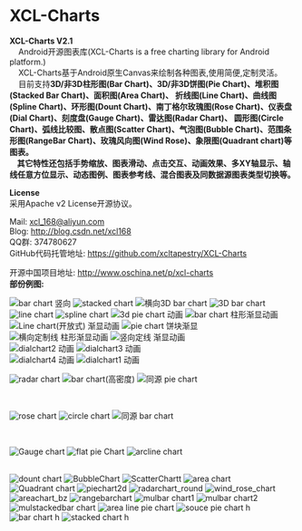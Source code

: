 XCL-Charts
==========

<b>XCL-Charts V2.1</b><br/>
 &nbsp;&nbsp;&nbsp;&nbsp;Android开源图表库(XCL-Charts is a free charting library for Android platform.) <br/>
 &nbsp;&nbsp;&nbsp;&nbsp;XCL-Charts基于Android原生Canvas来绘制各种图表,使用简便,定制灵活。<br/>
 &nbsp;&nbsp;&nbsp;&nbsp;目前支持<b>3D/非3D柱形图(Bar Chart)、3D/非3D饼图(Pie Chart)、堆积图(Stacked Bar Chart)、面积图(Area Chart)、
 折线图(Line Chart)、曲线图(Spline Chart)、环形图(Dount Chart)、南丁格尔玫瑰图(Rose Chart)、仪表盘(Dial Chart)、刻度盘(Gauge Chart)、雷达图(Radar Chart)、
 圆形图(Circle Chart)、弧线比较图、散点图(Scatter Chart)、气泡图(Bubble Chart)、范围条形图(RangeBar Chart)、玫瑰风向图(Wind Rose)、象限图(Quadrant chart)等图表。<br/>
 &nbsp;&nbsp;&nbsp;&nbsp;其它特性还包括手势缩放、图表滑动、点击交互、动画效果、多XY轴显示、轴线任意方位显示、动态图例、图表参考线、混合图表及同数据源图表类型切换等。</b><br/> 
 
 <b>License</b><br/>
      采用Apache v2 License开源协议。<br/>
 
 Mail: xcl_168@aliyun.com <br/>
 Blog: http://blog.csdn.net/xcl168 <br/>
 QQ群: 374780627
<br/> 
GitHub代码托管地址:
https://github.com/xcltapestry/XCL-Charts <br/>		

开源中国项目地址:
http://www.oschina.net/p/xcl-charts
<br/>
 <b>部份例图:</b><br/> 

 <img src="http://img.blog.csdn.net/20140929210006405" alt="bar chart 竖向" />
   <img src="http://img.blog.csdn.net/20140927225047486" alt="stacked chart" />
  <img src="http://img.blog.csdn.net/20141008195423602" alt="横向3D bar chart " />  

 <img src="http://img.blog.csdn.net/20140929210049071" alt="3D bar chart" />
 <img src="http://img.blog.csdn.net/20141026175026701?watermark/2/text/aHR0cDovL2Jsb2cuY3Nkbi5uZXQveGNsMTY4/font/5a6L5L2T/fontsize/400/fill/I0JBQkFCMA==/dissolve/70/gravity/SouthEast" alt="line chart" />
  <img src="http://img.blog.csdn.net/20140929205707316" alt="spline chart" />

<img src="http://img.blog.csdn.net/20140701205543936" alt="3d pie chart 动画" />
<img src="http://img.blog.csdn.net/20140701205633076" alt="bar chart 柱形渐显动画" />

<img src="http://img.blog.csdn.net/20140701205702014" alt="Line chart(开放式) 渐显动画" />
<img src="http://img.blog.csdn.net/20140706140434609" alt="pie chart 饼块渐显" />
 <br/>
<img src="http://img.blog.csdn.net/20140701205807534" alt="横向定制线 柱形渐显动画" />
<img src="http://img.blog.csdn.net/20140701205927890" alt="竖向定线 渐显动画" />

 <br/>
<img src="http://img.blog.csdn.net/20140810114004828" alt="dialchart2 动画" />
<img src="http://img.blog.csdn.net/20140810114030796" alt="dialchart3 动画" />

 <br/>
<img src="http://img.blog.csdn.net/20140810114309276" alt="dialchart4 动画" />
<img src="http://img.blog.csdn.net/20140810114121636?watermark/2/text/aHR0cDovL2Jsb2cuY3Nkbi5uZXQveGNsMTY4/font/5a6L5L2T/fontsize/400/fill/I0JBQkFCMA==/dissolve/70/gravity/Center" alt="dialchart1 动画" />
<br/>
<p>
<img src="http://img.blog.csdn.net/20140622203726093" alt="radar chart" />
<img src="http://img.blog.csdn.net/20140628212318281" alt="bar chart(高密度)" /> 
<img src="http://img.blog.csdn.net/20140706140637953" alt="同源 pie chart" />
 </p> 
  <br/>    
<p>

 <img src="http://img.blog.csdn.net/20140628215606296" alt="rose chart" />
 <img src="http://img.blog.csdn.net/20141020232722384" alt="circle chart" /> 
 <img src="http://img.blog.csdn.net/20140611213922187?watermark/2/text/aHR0cDovL2Jsb2cuY3Nkbi5uZXQveGNsMTY4/font/5a6L5L2T/fontsize/400/fill/I0JBQkFCMA==/dissolve/70/gravity/Center" alt="同源 bar chart" />
   </p>
 <br/>

   <p>
 <img src="http://img.blog.csdn.net/20141026173734266?watermark/2/text/aHR0cDovL2Jsb2cuY3Nkbi5uZXQveGNsMTY4/font/5a6L5L2T/fontsize/400/fill/I0JBQkFCMA==/dissolve/70/gravity/SouthEast" alt="Gauge chart" /> 
 <img src="http://img.blog.csdn.net/20141026173816339?watermark/2/text/aHR0cDovL2Jsb2cuY3Nkbi5uZXQveGNsMTY4/font/5a6L5L2T/fontsize/400/fill/I0JBQkFCMA==/dissolve/70/gravity/SouthEast" alt="flat pie Chart" />
 <img src="http://img.blog.csdn.net/20141026174027988?watermark/2/text/aHR0cDovL2Jsb2cuY3Nkbi5uZXQveGNsMTY4/font/5a6L5L2T/fontsize/400/fill/I0JBQkFCMA==/dissolve/70/gravity/SouthEast" alt="arcline chart" /> 
 
  </p>
 <br/>  
<img src="http://img.blog.csdn.net/20140929205751402" alt="dount chart" />
<img src="http://img.blog.csdn.net/20140929205853100" alt="BubbleChart" />

<img src="http://img.blog.csdn.net/20140929205933317" alt="ScatterChartt" />
<img src="http://img.blog.csdn.net/20140929210328035" alt="area chart" />  
<img src="http://img.blog.csdn.net/20141106220544740 " alt="Quadrant chart" />  


<img src="http://img.blog.csdn.net/20141020201349022" alt="piechart2d" />
<img src="http://img.blog.csdn.net/20141026173927656?watermark/2/text/aHR0cDovL2Jsb2cuY3Nkbi5uZXQveGNsMTY4/font/5a6L5L2T/fontsize/400/fill/I0JBQkFCMA==/dissolve/70/gravity/SouthEast" alt="radarchart_round" />
<img src="http://img.blog.csdn.net/20141026173932576?watermark/2/text/aHR0cDovL2Jsb2cuY3Nkbi5uZXQveGNsMTY4/font/5a6L5L2T/fontsize/400/fill/I0JBQkFCMA==/dissolve/70/gravity/SouthEast" alt="wind_rose_chart" />
<img src="http://img.blog.csdn.net/20140830204725581" alt="areachart_bz" />
<img src="http://img.blog.csdn.net/20140927224825199" alt="rangebarchart" />

 <img src="http://img.blog.csdn.net/20141026173520745?watermark/2/text/aHR0cDovL2Jsb2cuY3Nkbi5uZXQveGNsMTY4/font/5a6L5L2T/fontsize/400/fill/I0JBQkFCMA==/dissolve/70/gravity/SouthEast  " alt="mulbar chart1" />
 <img src="http://img.blog.csdn.net/20141026173558715?watermark/2/text/aHR0cDovL2Jsb2cuY3Nkbi5uZXQveGNsMTY4/font/5a6L5L2T/fontsize/400/fill/I0JBQkFCMA==/dissolve/70/gravity/SouthEast" alt="mulbar chart2" />
 <img src="http://img.blog.csdn.net/20141026173628714?watermark/2/text/aHR0cDovL2Jsb2cuY3Nkbi5uZXQveGNsMTY4/font/5a6L5L2T/fontsize/400/fill/I0JBQkFCMA==/dissolve/70/gravity/SouthEast" alt="mulstackedbar chart" />
  
  <img src="http://img.blog.csdn.net/20141104231452875" alt="area line pie chart" />
  
 <img src="http://img.blog.csdn.net/20140611214102109?watermark/2/text/aHR0cDovL2Jsb2cuY3Nkbi5uZXQveGNsMTY4/font/5a6L5L2T/fontsize/400/fill/I0JBQkFCMA==/dissolve/70/gravity/Center" alt="souce pie chart h" />
 <img src="http://img.blog.csdn.net/20141026174556664?watermark/2/text/aHR0cDovL2Jsb2cuY3Nkbi5uZXQveGNsMTY4/font/5a6L5L2T/fontsize/400/fill/I0JBQkFCMA==/dissolve/70/gravity/SouthEast" alt="bar chart h" />
 <img src="http://img.blog.csdn.net/20141026174630595?watermark/2/text/aHR0cDovL2Jsb2cuY3Nkbi5uZXQveGNsMTY4/font/5a6L5L2T/fontsize/400/fill/I0JBQkFCMA==/dissolve/70/gravity/SouthEast" alt="stacked chart h" />
